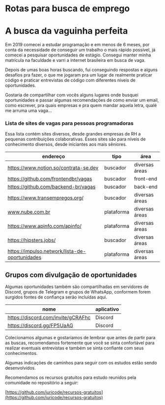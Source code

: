 # Rotas para busca de emprego

# A busca da vaguinha perfeita

Em 2019 comecei a estudar programação e em menos de 6 meses, por conta da necessidade de conseguir um trabalho o mais rápido possível, já comecei a pesquisar oportunidades de estágio. Consegui manter minha matrícula na faculdade e varri a internet brasileira em busca de vaga.

Depois de umas boas horas buscando, fui conseguindo respostas e alguns desafios pra fazer, o que me jogaram pra um lugar de realmente praticar código e praticar entrevistas de código com diferentes níveis de oportunidades.

Gostaria de compartilhar com vocês alguns lugares onde busquei oportunidades e passar algumas recomendações de como enviar um email, como escrever, pra quais empresas e pra quem mandar aquela letra, qualé me arruma uma vaga...

### Lista de sites de vagas para pessoas programadoras

Essa lista contém sites diversos, desde grandes empresas de RH a pequenas contribuições colaborativas. Esses sites são para níveis de conhecimento diversos, desde iniciantes aos mais sêniores.

|endereço                             |tipo    |área          |
|-------------------------------------|--------|--------------|
|https://www.notion.so/contrata-se.dev|buscador|diversas áreas|
|https://github.com/frontendbr/vagas |buscador|front-end     |
|https://github.com/backend-br/vagas |buscador|back-end     |
|https://www.transempregos.org/       |buscador|diversas áreas|
|www.nube.com.br                      |plataforma|diversas áreas|
|https://www.apinfo.com/apinfo/       |plataforma|diversas áreas|
|https://hipsters.jobs/               |buscador|diversas áreas|
|https://impulso.network/lista-de-oportunidades|plataforma|diversas áreas|

## Grupos com divulgação de oportunidades

Algumas oportunidades também são compartilhadas em servidores de Discord, grupos de Telegram e grupos de WhatsApp, conformem forem surgidos fontes de confiança serão incluídas aqui.

|nome                                 |aplicativo|
|-------------------------------------|----------|
|https://discord.com/invite/gCRAFhc   |Discord   |
|https://discord.gg/FP5UaAG           |Discord   |



Colecionamos algumas e gostaríamos de lembrar que antes de partir para as buscas, recomendamos fortemente que você se sinta confortável para realizar eventuais entrevistas e também se sinta confiante com seus conhecimentos. 

Algumas indicações de caminhos para seguir com os estudos estão sendo desenvolvidos.

Recomendamos os recursos gratuitos para estudo reunidos pela comunidade no repositório a seguir:

[https://github.com/iuricode/recursos-gratuitos](https://github.com/iuricode/recursos-gratuitos)

